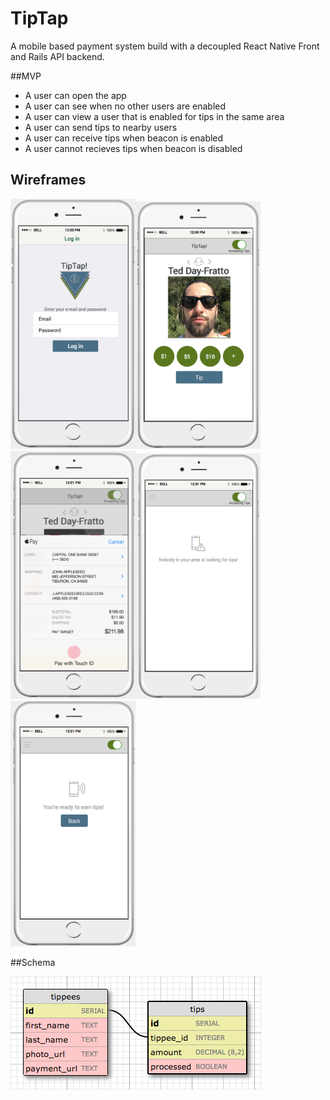# TipTap

A mobile based payment system build with a decoupled React Native Front and Rails API backend.

##MVP

- A user can open the app
- A user can see when no other users are enabled
- A user can view a user that is enabled for tips in the same area
- A user can send tips to nearby users
- A user can receive tips when beacon is enabled
- A user cannot recieves tips when beacon is disabled

## Wireframes
<img src="login.png" width="200"><img src="tipping.png" width="200"><img src="tipping2.png" width="200"><img src="nousers.png" width="200">
<img src="activeuser.png" width="200">

##Schema

<img src="schema.png">
